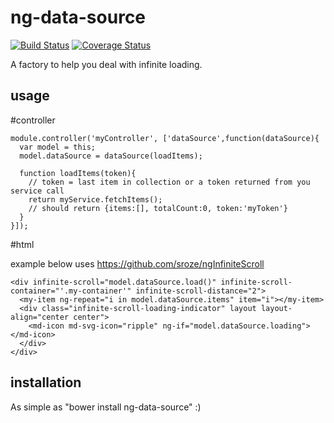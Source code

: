 # ng-data-source
[![Build Status](https://travis-ci.org/FDIM/ng-data-source.svg?branch=master)](https://travis-ci.org/FDIM/ng-data-source)
[![Coverage Status](https://coveralls.io/repos/github/FDIM/ng-data-source/badge.svg?branch=master)](https://coveralls.io/github/FDIM/ng-data-source?branch=master)

A factory to help you deal with infinite loading. 

## usage

#controller
```
module.controller('myController', ['dataSource',function(dataSource){
  var model = this;
  model.dataSource = dataSource(loadItems);

  function loadItems(token){
    // token = last item in collection or a token returned from you service call
    return myService.fetchItems();
    // should return {items:[], totalCount:0, token:'myToken'}
  }
}]);
```
#html

example below uses https://github.com/sroze/ngInfiniteScroll
```
<div infinite-scroll="model.dataSource.load()" infinite-scroll-container="'.my-container'" infinite-scroll-distance="2">
  <my-item ng-repeat="i in model.dataSource.items" item="i"></my-item>
  <div class="infinite-scroll-loading-indicator" layout layout-align="center center">
    <md-icon md-svg-icon="ripple" ng-if="model.dataSource.loading"></md-icon>
  </div>
</div>
```
## installation
As simple as "bower install ng-data-source" :)

